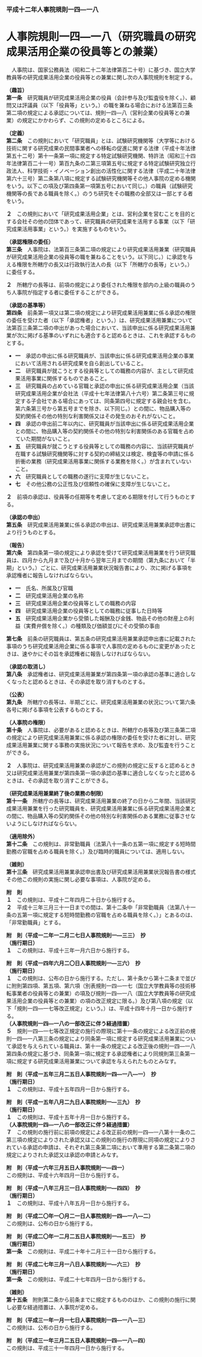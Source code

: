 ### 平成十二年人事院規則一四―一八  
# 人事院規則一四―一八（研究職員の研究成果活用企業の役員等との兼業）  
　人事院は、国家公務員法（昭和二十二年法律第百二十号）に基づき、国立大学教員等の研究成果活用企業の役員等との兼業に関し次の人事院規則を制定する。  
  
**（趣旨）**  
**第一条**　研究職員が研究成果活用企業の役員（会計参与及び監査役を除く。）、顧問又は評議員（以下「役員等」という。）の職を兼ねる場合における法第百三条第二項の規定による承認については、規則一四―八（営利企業の役員等との兼業）の規定にかかわらず、この規則の定めるところによる。  
  
**（定義）**  
**第二条**　この規則において「研究職員」とは、試験研究機関等（大学等における技術に関する研究成果の民間事業者への移転の促進に関する法律（平成十年法律第五十二号）第十一条第一項に規定する特定試験研究機関、特許法（昭和三十四年法律第百二十一号）第百九条の二第三項第五号に規定する特定試験研究独立行政法人、科学技術・イノベーション創出の活性化に関する法律（平成二十年法律第六十三号）第二条第八項に規定する試験研究機関等その他人事院の定める機関をいう。以下この項及び第四条第一項第五号において同じ。）の職員（試験研究機関等の長である職員を除く。）のうち研究をその職務の全部又は一部とする者をいう。  
  
**２**　この規則において「研究成果活用企業」とは、営利企業を営むことを目的とする会社その他の団体であって、研究職員の研究成果を活用する事業（以下「研究成果活用事業」という。）を実施するものをいう。  
  
**（承認権限の委任）**  
**第三条**　人事院は、法第百三条第二項の規定により研究成果活用兼業（研究職員が研究成果活用企業の役員等の職を兼ねることをいう。以下同じ。）に承認を与える権限を所轄庁の長又は行政執行法人の長（以下「所轄庁の長等」という。）に委任する。  
  
**２**　所轄庁の長等は、前項の規定により委任された権限を部内の上級の職員のうち人事院が指定する者に委任することができる。  
  
**（承認の基準等）**  
**第四条**　前条第一項又は第二項の規定により研究成果活用兼業に係る承認の権限の委任を受けた者（以下「承認権者」という。）は、研究成果活用兼業について法第百三条第二項の申出があった場合において、当該申出に係る研究成果活用兼業が次に掲げる基準のいずれにも適合すると認めるときは、これを承認するものとする。  
* **一**　承認の申出に係る研究職員が、当該申出に係る研究成果活用企業の事業において活用される研究成果を自ら創出していること。  
* **二**　研究職員が就こうとする役員等としての職務の内容が、主として研究成果活用事業に関係するものであること。  
* **三**　研究職員の占めている官職と承認の申出に係る研究成果活用企業（当該研究成果活用企業が会社法（平成十七年法律第八十六号）第二条第三号に規定する子会社である場合にあっては、同条第四号に規定する親会社を含む。第六条第三号から第五号までを除き、以下同じ。）との間に、物品購入等の契約関係その他の特別な利害関係又はその発生のおそれがないこと。  
* **四**　承認の申出前二年以内に、研究職員が当該申出に係る研究成果活用企業との間に、物品購入等の契約関係その他の特別な利害関係のある官職を占めていた期間がないこと。  
* **五**　研究職員が就こうとする役員等としての職務の内容に、当該研究職員が在職する試験研究機関等に対する契約の締結又は検定、検査等の申請に係る折衝の業務（研究成果活用事業に関係する業務を除く。）が含まれていないこと。  
* **六**　研究職員としての職務の遂行に支障が生じないこと。  
* **七**　その他公務の公正性及び信頼性の確保に支障が生じないこと。  
  
**２**　前項の承認は、役員等の任期等を考慮して定める期限を付して行うものとする。  
  
**（承認の申出）**  
**第五条**　研究成果活用兼業に係る承認の申出は、研究成果活用兼業承認申出書により行うものとする。  
  
**（報告）**  
**第六条**　第四条第一項の規定により承認を受けて研究成果活用兼業を行う研究職員は、四月から九月まで及び十月から翌年三月までの期間（第九条において「半期」という。）ごとに、研究成果活用兼業状況報告書により、次に掲げる事項を承認権者に報告しなければならない。  
* **一**　氏名、所属及び官職  
* **二**　研究成果活用企業の名称  
* **三**　研究成果活用企業の役員等としての職務の内容  
* **四**　研究成果活用企業の役員等としての職務に従事した日時等  
* **五**　研究成果活用企業から受領した報酬及び金銭、物品その他の財産上の利益（実費弁償を除く。）の種類及び価額並びにその受領の事由  
  
**第七条**　前条の研究職員は、第五条の研究成果活用兼業承認申出書に記載された事項のうち研究成果活用企業に係る事項で人事院の定めるものに変更があったときは、速やかにその旨を承認権者に報告しなければならない。  
  
**（承認の取消し）**  
**第八条**　承認権者は、研究成果活用兼業が第四条第一項の承認の基準に適合しなくなったと認めるときは、その承認を取り消すものとする。  
  
**（公表）**  
**第九条**　所轄庁の長等は、半期ごとに、研究成果活用兼業の状況について第六条各号に掲げる事項を公表するものとする。  
  
**（人事院の権限）**  
**第十条**　人事院は、必要があると認めるときは、所轄庁の長等及び第三条第二項の規定により研究成果活用兼業に係る承認の権限の委任を受けた者に対し、研究成果活用兼業に関する事務の実施状況について報告を求め、及び監査を行うことができる。  
  
**２**　人事院は、研究成果活用兼業の承認がこの規則の規定に反すると認めるとき又は研究成果活用兼業が第四条第一項の承認の基準に適合しなくなったと認めるときは、その承認を取り消すことができる。  
  
**（研究成果活用兼業終了後の業務の制限）**  
**第十一条**　所轄庁の長等は、研究成果活用兼業の終了の日から二年間、当該研究成果活用兼業を行った研究職員を、研究成果活用兼業に係る研究成果活用企業との間に、物品購入等の契約関係その他の特別な利害関係のある業務に従事させないようにしなければならない。  
  
**（適用除外）**  
**第十二条**　この規則は、非常勤職員（法第八十一条の五第一項に規定する短時間勤務の官職を占める職員を除く。）及び臨時的職員については、適用しない。  
  
**（雑則）**  
**第十三条**　研究成果活用兼業承認申出書及び研究成果活用兼業状況報告書の様式その他この規則の実施に関し必要な事項は、人事院が定める。  
  
**附　則**  
**１**　この規則は、平成十二年四月二十日から施行する。  
**２**　平成十三年三月三十一日までの間は、第十二条中「非常勤職員（法第八十一条の五第一項に規定する短時間勤務の官職を占める職員を除く。）」とあるのは、「非常勤職員」とする。  
  
**附　則（平成一二年一二月二七日人事院規則一―三三）　抄**  
**（施行期日）**  
**１**　この規則は、平成十三年一月六日から施行する。  
  
**附　則（平成一四年六月二〇日人事院規則一―三六）　抄**  
**（施行期日）**  
**１**　この規則は、公布の日から施行する。ただし、第十条から第十二条まで並びに附則第四項、第五項、第六項（別表規則一四―一七（国立大学教員等の技術移転事業者の役員等との兼業）の項及び規則一四―一八（国立大学教員等の研究成果活用企業の役員等との兼業）の項の改正規定に限る。）及び第八項の規定（以下「規則一四―一七等改正規定」という。）は、平成十四年十月一日から施行する。  
**（人事院規則一四―一八の一部改正に伴う経過措置）**  
**５**　規則一四―一七等改正規定の施行の際現に第十一条の規定による改正前の規則一四―一八第三条の規定により同条第一項に規定する研究成果活用兼業について承認を与えられている職員は、第十一条の規定による改正後の規則一四―一八第四条の規定に基づき、同条第一項に規定する承認権者により同規則第三条第一項に規定する研究成果活用兼業について承認を与えられたものとみなす。  
  
**附　則（平成一五年三月二五日人事院規則一四―一八―一）　抄**  
**（施行期日）**  
**１**　この規則は、平成十五年四月一日から施行する。  
  
**附　則（平成一五年八月二九日人事院規則一―三九）　抄**  
**（施行期日）**  
**１**　この規則は、平成十五年十月一日から施行する。  
**（人事院規則一四―一八の一部改正に伴う経過措置）**  
**７**　この規則の施行前に前項の規定による改正前の規則一四―一八第十一条の二第三項の規定によりされた承認又はこの規則の施行の際現に同項の規定によりされている承認の申請は、それぞれ第三条第二項において準用する第二条第二項の規定によりされた承認又は承認の申請とみなす。  
  
**附　則（平成一六年三月五日人事院規則一―四一）**  
この規則は、平成十六年四月一日から施行する。  
  
**附　則（平成一八年三月三一日人事院規則一―四四）　抄**  
**（施行期日）**  
**１**　この規則は、平成十八年五月一日から施行する。  
  
**附　則（平成二〇年一〇月二一日人事院規則一四―一八―二）**  
この規則は、公布の日から施行する。  
  
**附　則（平成二〇年一二月二五日人事院規則一―五三）　抄**  
**（施行期日）**  
**第一条**　この規則は、平成二十年十二月三十一日から施行する。  
  
**附　則（平成二七年三月一八日人事院規則一―六三）　抄**  
**（施行期日）**  
**第一条**　この規則は、平成二十七年四月一日から施行する。  
  
**（雑則）**  
**第十五条**　附則第二条から前条までに規定するもののほか、この規則の施行に関し必要な経過措置は、人事院が定める。  
  
**附　則（平成三一年一月一七日人事院規則一四―一八―三）**  
この規則は、公布の日から施行する。  
  
**附　則（平成三一年三月二五日人事院規則一四―一八―四）**  
この規則は、平成三十一年四月一日から施行する。  
  
